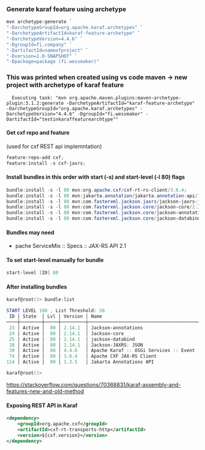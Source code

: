 
### Generate karaf feature using archetype
```powershell
mvn archetype:generate `
"-DarchetypeGroupId=org.apache.karaf.archetypes" `
"-DarchetypeArtifactId=karaf-feature-archetype" `
"-DarchetypeVersion=4.4.6" `
"-DgroupId=fi.company" `
"-DartifactId=nameofproject" `
"-Dversion=1.0-SNAPSHOT" `
"-Dpackage=package (fi.wessmaker)"
```


### This was printed when created using vs code maven -> new project with archetype of karaf feature
```
  Executing task: "mvn org.apache.maven.plugins:maven-archetype-plugin:3.1.2:generate -DarchetypeArtifactId="karaf-feature-archetype" -DarchetypeGroupId="org.apache.karaf.archetypes" -DarchetypeVersion="4.4.6" -DgroupId="fi.wessmaker" -DartifactId="testinkaraffeaturearchtype"" 
```

#### Get cxf repo and feature
(used for cxf REST api implemntation)
```powershell
feature:repo-add cxf;
feature:install -s cxf-jaxrs;
```

#### Install bundles in this order with start (-s) and start-level (-l 80) flags 
```powershell
bundle:install -s -l 80 mvn:org.apache.cxf/cxf-rt-rs-client/3.6.4;
bundle:install -s -l 80 mvn:jakarta.annotation/jakarta.annotation-api/1.3.5;
bundle:install -s -l 80 mvn:com.fasterxml.jackson.jaxrs/jackson-jaxrs-json-provider/2.14.1;
bundle:install -s -l 80 mvn:com.fasterxml.jackson.core/jackson-core/2.14.1;
bundle:install -s -l 80 mvn:com.fasterxml.jackson.core/jackson-annotations/2.14.1;
bundle:install -s -l 80 mvn:com.fasterxml.jackson.core/jackson-databind/2.14.1;
```

#### Bundles may need
- pache ServiceMix :: Specs :: JAX-RS API 2.1 


#### To set start-level manually for bundle
```powershell
start-level [ID] 80 
```

#### After installing bundles
```powershell
karaf@root()> bundle:list

START LEVEL 100 , List Threshold: 50
 ID │ State  │ Lvl │ Version │ Name
────┼────────┼─────┼─────────┼──────────────────────────────────────────────────────────────────────────────────────────────────────────────────────────────────────────────────────────────────────────────────────────────────────────────
 23 │ Active │  80 │ 2.14.1  │ Jackson-annotations
 24 │ Active │  80 │ 2.14.1  │ Jackson-core
 25 │ Active │  80 │ 2.14.1  │ jackson-databind
 28 │ Active │  80 │ 2.14.1  │ Jackson-JAXRS: JSON
 39 │ Active │  80 │ 4.4.6   │ Apache Karaf :: OSGi Services :: Event
 74 │ Active │  80 │ 3.6.4   │ Apache CXF JAX-RS Client
114 │ Active │  80 │ 1.3.5   │ Jakarta Annotations API

karaf@root()>
```


https://stackoverflow.com/questions/70368831/karaf-assembly-and-features-new-and-old-method



#### Exposing REST API in Karaf

```xml
<dependency>
    <groupId>org.apache.cxf</groupId>
    <artifactId>cxf-rt-transports-http</artifactId>
    <version>${cxf.version}</version>
</dependency>
```